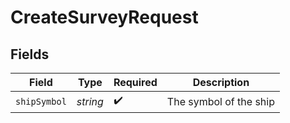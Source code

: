 # CreateSurveyRequest


## Fields

| Field                  | Type                   | Required               | Description            |
| ---------------------- | ---------------------- | ---------------------- | ---------------------- |
| `shipSymbol`           | *string*               | :heavy_check_mark:     | The symbol of the ship |
